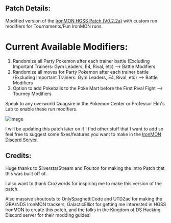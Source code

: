 ## Patch Details:
Modified version of the [IronMON HGSS Patch (V0.2.2a)](https://github.com/PyroMikeGit/IronMONHGSS) with custom run modifiers for Tournaments/Fun IronMON runs.

# Current Available Modifiers:
1. Randomize all Party Pokemon after each trainer battle (Excluding Important Trainers: Gym Leaders, E4, Rival, etc) --> Battle Modifiers
2. Randomize all moves for Party Pokemon after each trainer battle (Excluding Important Trainers: Gym Leaders, E4, Rival, etc) --> Battle Modifiers
3. Option to add Pokeballs to the Poke Mart before the First Rival Fight --> Tourney Modifiers

Speak to any overworld Quagsire in the Pokemon Center or Professor Elm's Lab to enable these run modifiers.

![image](https://github.com/PyroMikeGit/HGSSMODIFIERS/assets/109924208/0af04b9d-527b-4953-947a-aebf90059668)

I will be updating this patch later on if I find other stuff that I want to add so feel free to suggest some fixes/features you want to make in the [IronMON Discord Server](https://discord.gg/Z5aruYafq4).

## Credits:

Huge thanks to SilverstarStream and Foulton for making the Intro Patch that this was built off of.

I also want to thank Crozwords for inspiring me to make this version of the patch.

Also massive shoutouts to OnlySpaghettiCode and UTDZac for making the GBA/NDS IronMON trackers, GalacticElliot for getting me interested in HGSS IronMON to create this patch, and the folks in the Kingdom of DS Hacking Discord server for their modding guides!



